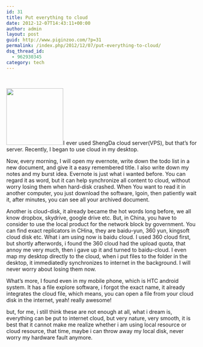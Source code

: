```yaml
---
id: 31
title: Put everything to cloud
date: 2012-12-07T14:43:11+00:00
author: admin
layout: post
guid: http://www.piginzoo.com/?p=31
permalink: /index.php/2012/12/07/put-everything-to-cloud/
dsq_thread_id:
  - 962930345
category: tech
---
```

&nbsp;

[<img class="alignleft size-thumbnail wp-image-35" title="cloud" src="http://www.piginzoo.com/wp-content/uploads/2012/12/u36738444111587755222fm23gp0-150x150.jpg" alt="" width="150" height="150" />](http://www.piginzoo.com/wp-content/uploads/2012/12/u36738444111587755222fm23gp0.jpg)I ever used ShengDa cloud server(VPS), but that&#8217;s for server. Recently, I began to use cloud in my desktop.

Now, every morning, I will open my evernote, write down the todo list in a new document, and give it a easy remembered title. I also write down my notes and my burst idea. Evernote is just what i wanted before. You can regard it as word, but it can help synchronize all content to cloud, without worry losing them when hard-disk crashed. When You want to read it in another computer, you just download the software, lgoin, then patiently wait it, after minutes, you can see all your archived document.

Another is cloud-disk, it already became the hot words long before, we all know dropbox, skydrive, google drive etc. But, in China, you have to consider to use the local product for the network block by government. You can find exact replicators in CHina, they are baidu-yun, 360 yun, kingsoft cloud disk etc. What i am using now is baidu cloud. I used 360 cloud first, but shortly afterwords, i found the 360 cloud had the upload quota, that annoy me very much, then i gave up it and turned to baidu-cloud. I even map my desktop directly to the cloud, when i put files to the folder in the desktop, it immediatedly synchronizes to internet in the background. I will never worry about losing them now.

What&#8217;s more, I found even in my mobile phone, which is HTC android system. It has a file explore software, i forgot the exact name, it already integrates the cloud file, which means, you can open a file from your cloud disk in the internet, yeah! really awesome!

but, for me, i still think these are not enough at all, what i dream is, everything can be put to internet cloud, but very nature, very smooth, it is best that it cannot make me realize whether i am using local resource or cloud resource, that time, maybe i can throw away my local disk, never worry my hardware fault anymore.